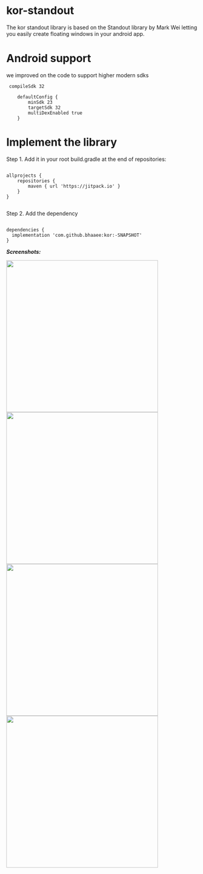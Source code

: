# kor-standout
The kor standout library is based on the Standout library by Mark Wei letting you easily create floating windows in your android app. 

# Android support
we improved on the code to support higher modern sdks

```
 compileSdk 32

    defaultConfig {
        minSdk 23
        targetSdk 32
        multiDexEnabled true
    }
```

# Implement the library

<p>Step 1. Add it in your root build.gradle at the end of repositories:</p>

```

allprojects {
	repositories {
		maven { url 'https://jitpack.io' }
	}
}
 
```

<p>Step 2. Add the dependency</p>

```

dependencies {   
  implementation 'com.github.bhaaee:kor:-SNAPSHOT'
}

```

***Screenshots:***

<img src="https://raw.githubusercontent.com/bhaaee/observer-standout/main/bhaee%20net%20(1).PNG" height="400"/><img src="https://raw.githubusercontent.com/bhaaee/observer-standout/main/bhaee%20net%20(2).PNG" height="400"/><img src="https://raw.githubusercontent.com/bhaaee/observer-standout/main/bhaee%20net%20(3).PNG" height="400"/><img src="https://raw.githubusercontent.com/bhaaee/observer-standout/main/bhaee%20net%20(4).PNG" height="400"/>


